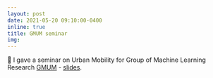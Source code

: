 ```yaml
---
layout: post
date: 2021-05-20 09:10:00-0400
inline: true
title: GMUM seminar
img:
---
```


🎤 I gave a seminar on Urban Mobility for Group of Machine Learning Research [GMUM](http://www.gmum.net) - [slides](https://rafalkucharskipk.github.io/assets/pdf/GMUM.pdf).
